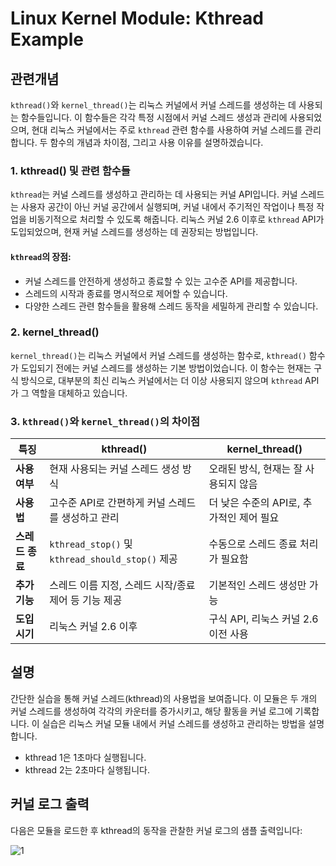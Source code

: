 
# Linux Kernel Module: Kthread Example
## 관련개념
`kthread()`와 `kernel_thread()`는 리눅스 커널에서 커널 스레드를 생성하는 데 사용되는 함수들입니다. 이 함수들은 각각 특정 시점에서 커널 스레드 생성과 관리에 사용되었으며, 현대 리눅스 커널에서는 주로 `kthread` 관련 함수를 사용하여 커널 스레드를 관리합니다. 두 함수의 개념과 차이점, 그리고 사용 이유를 설명하겠습니다.

### 1. **kthread() 및 관련 함수들**

`kthread`는 커널 스레드를 생성하고 관리하는 데 사용되는 커널 API입니다. 커널 스레드는 사용자 공간이 아닌 커널 공간에서 실행되며, 커널 내에서 주기적인 작업이나 특정 작업을 비동기적으로 처리할 수 있도록 해줍니다. 리눅스 커널 2.6 이후로 `kthread` API가 도입되었으며, 현재 커널 스레드를 생성하는 데 권장되는 방법입니다.

#### `kthread`의 장점:
- 커널 스레드를 안전하게 생성하고 종료할 수 있는 고수준 API를 제공합니다.
- 스레드의 시작과 종료를 명시적으로 제어할 수 있습니다.
- 다양한 스레드 관련 함수들을 활용해 스레드 동작을 세밀하게 관리할 수 있습니다.

### 2. **kernel_thread()**
`kernel_thread()`는 리눅스 커널에서 커널 스레드를 생성하는 함수로, `kthread()` 함수가 도입되기 전에는 커널 스레드를 생성하는 기본 방법이었습니다. 이 함수는 현재는 구식 방식으로, 대부분의 최신 리눅스 커널에서는 더 이상 사용되지 않으며 `kthread` API가 그 역할을 대체하고 있습니다.

### 3. **`kthread()`와 `kernel_thread()`의 차이점**

| **특징**                   | **kthread()**                                      | **kernel_thread()**                             |
|----------------------------|---------------------------------------------------|-------------------------------------------------|
| **사용 여부**              | 현재 사용되는 커널 스레드 생성 방식               | 오래된 방식, 현재는 잘 사용되지 않음            |
| **사용법**                 | 고수준 API로 간편하게 커널 스레드를 생성하고 관리 | 더 낮은 수준의 API로, 추가적인 제어 필요        |
| **스레드 종료**            | `kthread_stop()` 및 `kthread_should_stop()` 제공   | 수동으로 스레드 종료 처리가 필요함             |
| **추가 기능**              | 스레드 이름 지정, 스레드 시작/종료 제어 등 기능 제공 | 기본적인 스레드 생성만 가능                     |
| **도입 시기**              | 리눅스 커널 2.6 이후                               | 구식 API, 리눅스 커널 2.6 이전 사용             |


## 설명
간단한 실습을 통해 커널 스레드(kthread)의 사용법을 보여줍니다. 이 모듈은 두 개의 커널 스레드를 생성하여 각각의 카운터를 증가시키고, 해당 활동을 커널 로그에 기록합니다.
이 실습은 리눅스 커널 모듈 내에서 커널 스레드를 생성하고 관리하는 방법을 설명합니다.

- kthread 1은 1초마다 실행됩니다.
- kthread 2는 2초마다 실행됩니다.

## 커널 로그 출력

다음은 모듈을 로드한 후 kthread의 동작을 관찰한 커널 로그의 샘플 출력입니다:

![1](https://github.com/dlgus8648/Linux_device_driver/assets/139437162/a8af8cb0-1f3a-4512-9faa-0b6a81d9b496)


